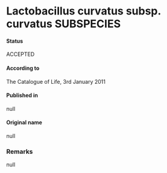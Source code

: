 # Lactobacillus curvatus subsp. curvatus SUBSPECIES

#### Status
ACCEPTED

#### According to
The Catalogue of Life, 3rd January 2011

#### Published in
null

#### Original name
null

### Remarks
null